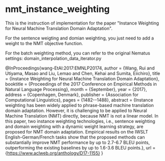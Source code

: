 # nmt_instance_weighting

This is the instruction of implementation for the paper "Instance Weighting for Neural Machine Translation Domain Adaptation".

For the sentence weigting and domian weighting, you just need to add a weight to the NMT objective function.

For the batch weighting method, you can refer to the original Nematus settings: domain_interpolation_data_iterator.py

@InProceedings{wang-EtAl:2017:EMNLP20174,
  author    = {Wang, Rui  and  Utiyama, Masao  and  Liu, Lemao  and  Chen, Kehai  and  Sumita, Eiichiro},
  title     = {Instance Weighting for Neural Machine Translation Domain Adaptation},
  booktitle = {Proceedings of the 2017 Conference on Empirical Methods in Natural Language Processing},
  month     = {September},
  year      = {2017},
  address   = {Copenhagen, Denmark},
  publisher = {Association for Computational Linguistics},
  pages     = {1482--1488},
  abstract  = {Instance weighting has been widely applied to phrase-based machine translation
	domain adaptation. However, it is challenging to be applied to Neural Machine
	Translation (NMT) directly, because NMT is not a linear model. In this paper,
	two instance weighting technologies, i.e., sentence weighting and domain
	weighting with a dynamic weight learning strategy, are proposed for NMT domain
	adaptation. Empirical results on the IWSLT English-German/French tasks show
	that the proposed methods can substantially improve NMT performance by up to
	2.7-6.7 BLEU points, outperforming the existing baselines by up to 1.6-3.6 BLEU
	points.},
  url       = {https://www.aclweb.org/anthology/D17-1155}
}
